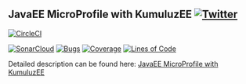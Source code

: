 ## JavaEE MicroProfile with KumuluzEE [![Twitter](https://img.shields.io/twitter/follow/piotr_minkowski.svg?style=social&logo=twitter&label=Follow%20Me)](https://twitter.com/piotr_minkowski)

[![CircleCI](https://circleci.com/gh/piomin/sample-microservice-kumuluz.svg?style=svg)](https://circleci.com/gh/piomin/sample-microservice-kumuluz)

[![SonarCloud](https://sonarcloud.io/images/project_badges/sonarcloud-black.svg)](https://sonarcloud.io/dashboard?id=piomin_sample-microservice-kumuluz)
[![Bugs](https://sonarcloud.io/api/project_badges/measure?project=piomin_sample-microservice-kumuluz&metric=bugs)](https://sonarcloud.io/dashboard?id=piomin_sample-microservice-kumuluz)
[![Coverage](https://sonarcloud.io/api/project_badges/measure?project=piomin_sample-microservice-kumuluz&metric=coverage)](https://sonarcloud.io/dashboard?id=piomin_sample-microservice-kumuluz)
[![Lines of Code](https://sonarcloud.io/api/project_badges/measure?project=piomin_sample-microservice-kumuluz&metric=ncloc)](https://sonarcloud.io/dashboard?id=piomin_sample-microservice-kumuluz)

Detailed description can be found here: [JavaEE MicroProfile with KumuluzEE](https://piotrminkowski.com/2017/07/31/javaee-microprofile-with-kumuluzee/) 

